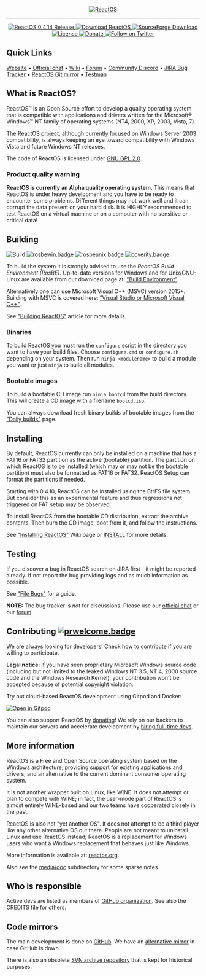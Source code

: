 <p align=center>
  <a href="https://reactos.org/">
    <img alt="ReactOS" src="https://reactos.org/wiki/images/0/02/ReactOS_logo.png">
  </a>
</p>

---

<p align=center>
  <a href="https://reactos.org/project-news/reactos-0414-released/">
    <img alt="ReactOS 0.4.14 Release" src="https://img.shields.io/badge/release-0.4.14-0688CB.svg">
  </a>
  <a href="https://reactos.org/download/">
    <img alt="Download ReactOS" src="https://img.shields.io/badge/download-latest-0688CB.svg">
  </a>
  <a href="https://sourceforge.net/projects/reactos/">
    <img alt="SourceForge Download" src="https://img.shields.io/sourceforge/dm/reactos.svg?colorB=0688CB">
  </a>
  <a href="https://github.com/reactos/reactos/blob/master/COPYING">
    <img alt="License" src="https://img.shields.io/badge/license-GNU_GPL_2.0-0688CB.svg">
  </a>
  <a href="https://reactos.org/donate/">
    <img alt="Donate" src="https://img.shields.io/badge/%24-donate-E44E4A.svg">
  </a>
  <a href="https://twitter.com/reactos">
    <img alt="Follow on Twitter" src="https://img.shields.io/twitter/follow/reactos.svg?style=social&label=Follow%20%40reactos">
  </a>
</p>

## Quick Links
[Website](https://reactos.org/) &bull;
[Official chat](https://chat.reactos.org/) &bull;
[Wiki](https://reactos.org/wiki/) &bull;
[Forum](https://reactos.org/forum/) &bull;
[Community Discord](https://discord.gg/7knjvhT) &bull;
[JIRA Bug Tracker](https://jira.reactos.org/issues/) &bull;
[ReactOS Git mirror](https://git.reactos.org/) &bull;
[Testman](https://reactos.org/testman/)

## What is ReactOS?

ReactOS™ is an Open Source effort to develop a quality operating system that is compatible with applications and drivers written for the Microsoft® Windows™ NT family of operating systems (NT4, 2000, XP, 2003, Vista, 7).

The ReactOS project, although currently focused on Windows Server 2003 compatibility, is always keeping an eye toward compatibility with Windows Vista and future Windows NT releases.

The code of ReactOS is licensed under [GNU GPL 2.0](https://github.com/reactos/reactos/blob/master/COPYING).

### Product quality warning

**ReactOS is currently an Alpha quality operating system.** This means that ReactOS is under heavy development and you have to be ready to encounter some problems. Different things may not work well and it can corrupt the data present on your hard disk. It is HIGHLY recommended to test ReactOS on a virtual machine or on a computer with no sensitive or critical data!

## Building

![Build](https://github.com/reactos/reactos/workflows/Build/badge.svg) [![rosbewin.badge]][rosbewin.link] [![rosbeunix.badge]][rosbeunix.link] [![coverity.badge]][coverity.link]

To build the system it is strongly advised to use the _ReactOS Build Environment (RosBE)._
Up-to-date versions for Windows and for Unix/GNU-Linux are available from our download page at: ["Build Environment"](https://reactos.org/wiki/Build_Environment).

Alternatively one can use Microsoft Visual C++ (MSVC) version 2015+. Building with MSVC is covered here: ["Visual Studio or Microsoft Visual C++"](https://reactos.org/wiki/CMake#Visual_Studio_or_Microsoft_Visual_C.2B.2B).

See ["Building ReactOS"](https://reactos.org/wiki/Building_ReactOS) article for more details.

### Binaries

To build ReactOS you must run the `configure` script in the directory you want to have your build files. Choose `configure.cmd` or `configure.sh` depending on your system. Then run `ninja <modulename>` to build a module you want or just `ninja` to build all modules.

### Bootable images

To build a bootable CD image run `ninja bootcd` from the build directory. This will create a CD image with a filename `bootcd.iso`.

You can always download fresh binary builds of bootable images from the ["Daily builds"](https://reactos.org/getbuilds/) page.

## Installing

By default, ReactOS currently can only be installed on a machine that has a FAT16 or FAT32 partition as the active (bootable) partition.
The partition on which ReactOS is to be installed (which may or may not be the bootable partition) must also be formatted as FAT16 or FAT32.
ReactOS Setup can format the partitions if needed.

Starting with 0.4.10, ReactOS can be installed using the BtrFS file system. But consider this as an experimental feature and thus regressions not triggered on FAT setup may be observed.

To install ReactOS from the bootable CD distribution, extract the archive contents. Then burn the CD image, boot from it, and follow the instructions.

See ["Installing ReactOS"](https://reactos.org/wiki/Installing_ReactOS) Wiki page or [INSTALL](INSTALL) for more details.

## Testing

If you discover a bug in ReactOS search on JIRA first - it might be reported already. If not report the bug providing logs and as much information as possible.

See ["File Bugs"](https://reactos.org/wiki/File_Bugs) for a guide.

__NOTE:__ The bug tracker is _not_ for discussions. Please use our [official chat](https://chat.reactos.org/) or our [forum](https://reactos.org/forum/).

## Contributing  [![prwelcome.badge]](https://reactos.org/wiki/Commiting_Changes)

We are always looking for developers! Check [how to contribute](CONTRIBUTING.md) if you are willing to participate.

__Legal notice__: If you have seen proprietary Microsoft Windows source code (including but not limited to the leaked Windows NT 3.5, NT 4, 2000 source code and the Windows Research Kernel), your contribution won't be accepted because of potential copyright violation.

Try out cloud-based ReactOS development using Gitpod and Docker:

[![Open in Gitpod](https://gitpod.io/button/open-in-gitpod.svg)](https://gitpod.io/#https://github.com/reactos/reactos)

You can also support ReactOS by [donating](https://reactos.org/donate/)! We rely on our backers to maintain our servers and accelerate development by [hiring full-time devs](https://reactos.org/contributing/#paid-jobs).

## More information

ReactOS is a Free and Open Source operating system based on the Windows architecture,
providing support for existing applications and drivers, and an alternative to the current dominant consumer operating system.

It is not another wrapper built on Linux, like WINE. It does not attempt or plan to compete with WINE; in fact, the user-mode part of ReactOS is almost entirely WINE-based and our two teams have cooperated closely in the past.

ReactOS is also not "yet another OS". It does not attempt to be a third player like any other alternative OS out there. People are not meant to uninstall Linux and use ReactOS instead; ReactOS is a replacement for Windows users who want a Windows replacement that behaves just like Windows.

More information is available at: [reactos.org](https://reactos.org/).

Also see the [media/doc](/media/doc/) subdirectory for some sparse notes.

## Who is responsible

Active devs are listed as members of [GitHub organization](https://github.com/orgs/reactos/people).
See also the [CREDITS](CREDITS) file for others.

## Code mirrors

The main development is done on [GitHub](https://github.com/reactos/reactos). We have an [alternative mirror](https://git.reactos.org/?p=reactos.git) in case GitHub is down.

There is also an obsolete [SVN archive repository](https://svn.reactos.org/reactos/) that is kept for historical purposes.

[coverity.badge]:   https://scan.coverity.com/projects/205/badge.svg?flat=1
[rosbewin.badge]:   https://img.shields.io/badge/RosBE_Windows-2.2.1-0688CB.svg
[rosbeunix.badge]:  https://img.shields.io/badge/RosBE_Unix-2.2.1-0688CB.svg
[prwelcome.badge]:  https://img.shields.io/badge/PR-welcome-0688CB.svg

[coverity.link]:    https://scan.coverity.com/projects/205
[rosbewin.link]:    https://sourceforge.net/projects/reactos/files/RosBE-Windows/i386/2.2.1/
[rosbeunix.link]:   https://sourceforge.net/projects/reactos/files/RosBE-Unix/2.2.1/

